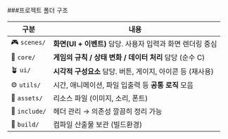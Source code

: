 
###프로젝트 폴더 구조

| 구분 | 내용 |
| --- | --- |
| 🎮 `scenes/` | **화면(UI + 이벤트)** 담당. 사용자 입력과 화면 렌더링 중심 |
| 🧠 `core/` | **게임의 규칙 / 상태 변화 / 데이터 처리** 담당 (순수 C) |
| 🪴 `ui/` | **시각적 구성요소** 담당. 버튼, 게이지, 아이콘 등 (재사용) |
| ⚙️ `utils/` | 시간, 애니메이션, 파일 입출력 등 **공통 로직** 모음 |
| 🎨 `assets/` | 리소스 파일 (이미지, 소리, 폰트) |
| 🧩 `include/` | 헤더 관리 → 의존성 깔끔히 정리 가능 |
| 🧱 `build/` | 컴파일 산출물 보관 (빌드환경)|
